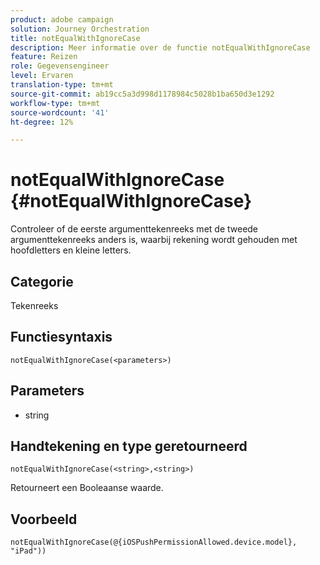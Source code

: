 ```yaml
---
product: adobe campaign
solution: Journey Orchestration
title: notEqualWithIgnoreCase
description: Meer informatie over de functie notEqualWithIgnoreCase
feature: Reizen
role: Gegevensengineer
level: Ervaren
translation-type: tm+mt
source-git-commit: ab19cc5a3d998d1178984c5028b1ba650d3e1292
workflow-type: tm+mt
source-wordcount: '41'
ht-degree: 12%

---
```



# notEqualWithIgnoreCase {#notEqualWithIgnoreCase}

Controleer of de eerste argumenttekenreeks met de tweede argumenttekenreeks anders is, waarbij rekening wordt gehouden met hoofdletters en kleine letters.

## Categorie

Tekenreeks

## Functiesyntaxis

`notEqualWithIgnoreCase(<parameters>)`

## Parameters

* string

## Handtekening en type geretourneerd

`notEqualWithIgnoreCase(<string>,<string>)`

Retourneert een Booleaanse waarde.

## Voorbeeld

`notEqualWithIgnoreCase(@{iOSPushPermissionAllowed.device.model}, "iPad"))`
